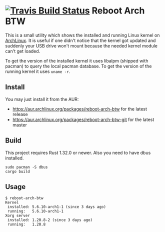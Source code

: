 [![Travis Build Status](https://travis-ci.org/rnestler/reboot-arch-btw.svg?branch=master)](https://travis-ci.org/rnestler/reboot-arch-btw)
Reboot Arch BTW
===============

This is a small utility which shows the installed and running Linux kernel on
[ArchLinux](https://www.archlinux.org). It is useful if one didn't notice that
the kernel got updated and suddenly your USB drive won't mount because the
needed kernel module can't get loaded.

To get the version of the installed kernel it uses libalpm (shipped with
pacman) to query the local pacman database. To get the version of the running
kernel it uses `uname -r`.

Install
-------

You may just install it from the AUR:
 * https://aur.archlinux.org/packages/reboot-arch-btw for the latest release
 * https://aur.archlinux.org/packages/reboot-arch-btw-git for the latest master

Build
-----

This project requires Rust 1.32.0 or newer. Also you need to have dbus
installed.

```Shell
sudo pacman -S dbus
cargo build
```

Usage
-----

```Shell
$ reboot-arch-btw
Kernel
 installed: 5.6.10-arch1-1 (since 3 days ago)
 running:   5.6.10-arch1-1
Xorg server
 installed: 1.20.8-2 (since 3 days ago)
 running:   1.20.8
```
